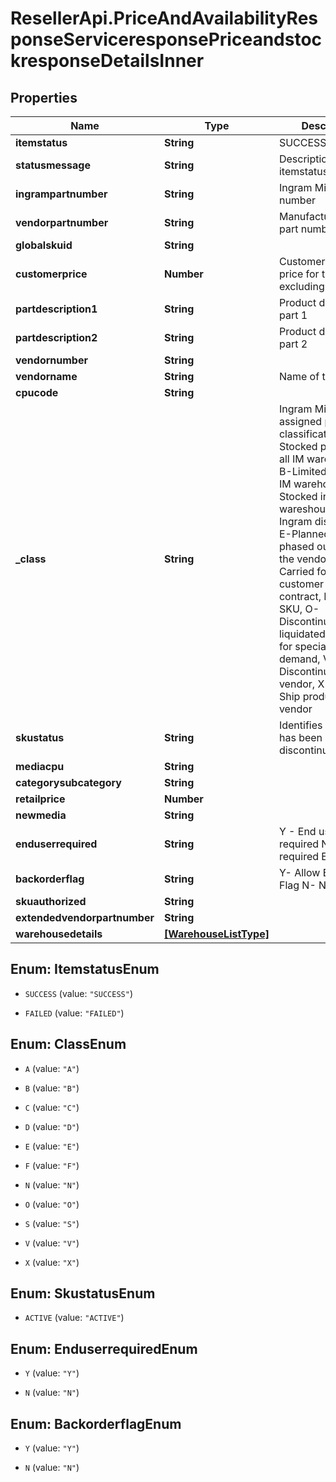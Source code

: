 # ResellerApi.PriceAndAvailabilityResponseServiceresponsePriceandstockresponseDetailsInner

## Properties

Name | Type | Description | Notes
------------ | ------------- | ------------- | -------------
**itemstatus** | **String** | SUCCESS or FAILED | [optional] 
**statusmessage** | **String** | Description of itemstatus | [optional] 
**ingrampartnumber** | **String** | Ingram Micro part number | [optional] 
**vendorpartnumber** | **String** | Manufacturer/Vendor part number | [optional] 
**globalskuid** | **String** |  | [optional] 
**customerprice** | **Number** | Customer specific price for the product, excluding taxes | [optional] 
**partdescription1** | **String** | Product description part 1 | [optional] 
**partdescription2** | **String** | Product description part 2 | [optional] 
**vendornumber** | **String** |  | [optional] 
**vendorname** | **String** | Name of the vendor | [optional] 
**cpucode** | **String** |  | [optional] 
**_class** | **String** | Ingram Micro assigned product classification -  A-Stocked product in all IM warehouses, B-Limited stock in IM warehouses, C-Stocked in fewer wareshouses, D-Ingram discontinued, E-Planned to be phased out as per the vendor, F-Carried for specific customer as per the contract, N-New SKU, O-Discontinued to be liquidated, S-Order for specialized demand, V-Discontinued by vendor, X-Direct Ship products from vendor | [optional] 
**skustatus** | **String** | Identifies if the SKU has been discontinued. | [optional] 
**mediacpu** | **String** |  | [optional] 
**categorysubcategory** | **String** |  | [optional] 
**retailprice** | **Number** |  | [optional] 
**newmedia** | **String** |  | [optional] 
**enduserrequired** | **String** | Y - End user required N - Not required End user | [optional] 
**backorderflag** | **String** | Y- Allow Backorder Flag N- Not allowed | [optional] 
**skuauthorized** | **String** |  | [optional] 
**extendedvendorpartnumber** | **String** |  | [optional] 
**warehousedetails** | [**[WarehouseListType]**](WarehouseListType.md) |  | [optional] 



## Enum: ItemstatusEnum


* `SUCCESS` (value: `"SUCCESS"`)

* `FAILED` (value: `"FAILED"`)





## Enum: ClassEnum


* `A` (value: `"A"`)

* `B` (value: `"B"`)

* `C` (value: `"C"`)

* `D` (value: `"D"`)

* `E` (value: `"E"`)

* `F` (value: `"F"`)

* `N` (value: `"N"`)

* `O` (value: `"O"`)

* `S` (value: `"S"`)

* `V` (value: `"V"`)

* `X` (value: `"X"`)





## Enum: SkustatusEnum


* `ACTIVE` (value: `"ACTIVE"`)





## Enum: EnduserrequiredEnum


* `Y` (value: `"Y"`)

* `N` (value: `"N"`)





## Enum: BackorderflagEnum


* `Y` (value: `"Y"`)

* `N` (value: `"N"`)




